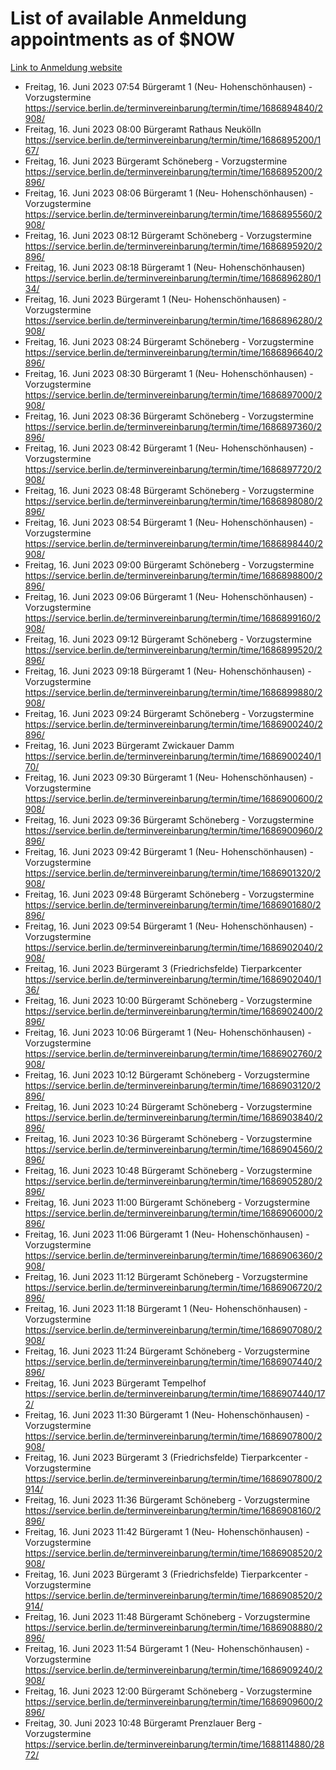 # List of available Anmeldung appointments as of $NOW
[Link to Anmeldung website](https://service.berlin.de/terminvereinbarung/termin/tag.php?termin=1&anliegen[]=120686&dienstleisterlist=122210,122217,327316,122219,327312,122227,327314,122231,327346,122243,327348,122254,122252,329742,122260,329745,122262,329748,122271,327278,122273,327274,122277,327276,330436,122280,327294,122282,327290,122284,327292,122291,327270,122285,327266,122286,327264,122296,327268,150230,329760,122297,327286,122294,327284,122312,329763,122314,329775,122304,327330,122311,327334,122309,327332,317869,122281,327352,122279,329772,122283,122276,327324,122274,327326,122267,329766,122246,327318,122251,327320,122257,327322,122208,327298,122226,327300&herkunft=http%3A%2F%2Fservice.berlin.de%2Fdienstleistung%2F120686%2F)
- Freitag, 16. Juni 2023 07:54 Bürgeramt 1 (Neu- Hohenschönhausen) - Vorzugstermine https://service.berlin.de/terminvereinbarung/termin/time/1686894840/2908/
- Freitag, 16. Juni 2023 08:00 Bürgeramt Rathaus Neukölln https://service.berlin.de/terminvereinbarung/termin/time/1686895200/167/
- Freitag, 16. Juni 2023  Bürgeramt Schöneberg - Vorzugstermine https://service.berlin.de/terminvereinbarung/termin/time/1686895200/2896/
- Freitag, 16. Juni 2023 08:06 Bürgeramt 1 (Neu- Hohenschönhausen) - Vorzugstermine https://service.berlin.de/terminvereinbarung/termin/time/1686895560/2908/
- Freitag, 16. Juni 2023 08:12 Bürgeramt Schöneberg - Vorzugstermine https://service.berlin.de/terminvereinbarung/termin/time/1686895920/2896/
- Freitag, 16. Juni 2023 08:18 Bürgeramt 1 (Neu- Hohenschönhausen) https://service.berlin.de/terminvereinbarung/termin/time/1686896280/134/
- Freitag, 16. Juni 2023  Bürgeramt 1 (Neu- Hohenschönhausen) - Vorzugstermine https://service.berlin.de/terminvereinbarung/termin/time/1686896280/2908/
- Freitag, 16. Juni 2023 08:24 Bürgeramt Schöneberg - Vorzugstermine https://service.berlin.de/terminvereinbarung/termin/time/1686896640/2896/
- Freitag, 16. Juni 2023 08:30 Bürgeramt 1 (Neu- Hohenschönhausen) - Vorzugstermine https://service.berlin.de/terminvereinbarung/termin/time/1686897000/2908/
- Freitag, 16. Juni 2023 08:36 Bürgeramt Schöneberg - Vorzugstermine https://service.berlin.de/terminvereinbarung/termin/time/1686897360/2896/
- Freitag, 16. Juni 2023 08:42 Bürgeramt 1 (Neu- Hohenschönhausen) - Vorzugstermine https://service.berlin.de/terminvereinbarung/termin/time/1686897720/2908/
- Freitag, 16. Juni 2023 08:48 Bürgeramt Schöneberg - Vorzugstermine https://service.berlin.de/terminvereinbarung/termin/time/1686898080/2896/
- Freitag, 16. Juni 2023 08:54 Bürgeramt 1 (Neu- Hohenschönhausen) - Vorzugstermine https://service.berlin.de/terminvereinbarung/termin/time/1686898440/2908/
- Freitag, 16. Juni 2023 09:00 Bürgeramt Schöneberg - Vorzugstermine https://service.berlin.de/terminvereinbarung/termin/time/1686898800/2896/
- Freitag, 16. Juni 2023 09:06 Bürgeramt 1 (Neu- Hohenschönhausen) - Vorzugstermine https://service.berlin.de/terminvereinbarung/termin/time/1686899160/2908/
- Freitag, 16. Juni 2023 09:12 Bürgeramt Schöneberg - Vorzugstermine https://service.berlin.de/terminvereinbarung/termin/time/1686899520/2896/
- Freitag, 16. Juni 2023 09:18 Bürgeramt 1 (Neu- Hohenschönhausen) - Vorzugstermine https://service.berlin.de/terminvereinbarung/termin/time/1686899880/2908/
- Freitag, 16. Juni 2023 09:24 Bürgeramt Schöneberg - Vorzugstermine https://service.berlin.de/terminvereinbarung/termin/time/1686900240/2896/
- Freitag, 16. Juni 2023  Bürgeramt Zwickauer Damm https://service.berlin.de/terminvereinbarung/termin/time/1686900240/170/
- Freitag, 16. Juni 2023 09:30 Bürgeramt 1 (Neu- Hohenschönhausen) - Vorzugstermine https://service.berlin.de/terminvereinbarung/termin/time/1686900600/2908/
- Freitag, 16. Juni 2023 09:36 Bürgeramt Schöneberg - Vorzugstermine https://service.berlin.de/terminvereinbarung/termin/time/1686900960/2896/
- Freitag, 16. Juni 2023 09:42 Bürgeramt 1 (Neu- Hohenschönhausen) - Vorzugstermine https://service.berlin.de/terminvereinbarung/termin/time/1686901320/2908/
- Freitag, 16. Juni 2023 09:48 Bürgeramt Schöneberg - Vorzugstermine https://service.berlin.de/terminvereinbarung/termin/time/1686901680/2896/
- Freitag, 16. Juni 2023 09:54 Bürgeramt 1 (Neu- Hohenschönhausen) - Vorzugstermine https://service.berlin.de/terminvereinbarung/termin/time/1686902040/2908/
- Freitag, 16. Juni 2023  Bürgeramt 3 (Friedrichsfelde) Tierparkcenter https://service.berlin.de/terminvereinbarung/termin/time/1686902040/136/
- Freitag, 16. Juni 2023 10:00 Bürgeramt Schöneberg - Vorzugstermine https://service.berlin.de/terminvereinbarung/termin/time/1686902400/2896/
- Freitag, 16. Juni 2023 10:06 Bürgeramt 1 (Neu- Hohenschönhausen) - Vorzugstermine https://service.berlin.de/terminvereinbarung/termin/time/1686902760/2908/
- Freitag, 16. Juni 2023 10:12 Bürgeramt Schöneberg - Vorzugstermine https://service.berlin.de/terminvereinbarung/termin/time/1686903120/2896/
- Freitag, 16. Juni 2023 10:24 Bürgeramt Schöneberg - Vorzugstermine https://service.berlin.de/terminvereinbarung/termin/time/1686903840/2896/
- Freitag, 16. Juni 2023 10:36 Bürgeramt Schöneberg - Vorzugstermine https://service.berlin.de/terminvereinbarung/termin/time/1686904560/2896/
- Freitag, 16. Juni 2023 10:48 Bürgeramt Schöneberg - Vorzugstermine https://service.berlin.de/terminvereinbarung/termin/time/1686905280/2896/
- Freitag, 16. Juni 2023 11:00 Bürgeramt Schöneberg - Vorzugstermine https://service.berlin.de/terminvereinbarung/termin/time/1686906000/2896/
- Freitag, 16. Juni 2023 11:06 Bürgeramt 1 (Neu- Hohenschönhausen) - Vorzugstermine https://service.berlin.de/terminvereinbarung/termin/time/1686906360/2908/
- Freitag, 16. Juni 2023 11:12 Bürgeramt Schöneberg - Vorzugstermine https://service.berlin.de/terminvereinbarung/termin/time/1686906720/2896/
- Freitag, 16. Juni 2023 11:18 Bürgeramt 1 (Neu- Hohenschönhausen) - Vorzugstermine https://service.berlin.de/terminvereinbarung/termin/time/1686907080/2908/
- Freitag, 16. Juni 2023 11:24 Bürgeramt Schöneberg - Vorzugstermine https://service.berlin.de/terminvereinbarung/termin/time/1686907440/2896/
- Freitag, 16. Juni 2023  Bürgeramt Tempelhof https://service.berlin.de/terminvereinbarung/termin/time/1686907440/172/
- Freitag, 16. Juni 2023 11:30 Bürgeramt 1 (Neu- Hohenschönhausen) - Vorzugstermine https://service.berlin.de/terminvereinbarung/termin/time/1686907800/2908/
- Freitag, 16. Juni 2023  Bürgeramt 3 (Friedrichsfelde) Tierparkcenter - Vorzugstermine https://service.berlin.de/terminvereinbarung/termin/time/1686907800/2914/
- Freitag, 16. Juni 2023 11:36 Bürgeramt Schöneberg - Vorzugstermine https://service.berlin.de/terminvereinbarung/termin/time/1686908160/2896/
- Freitag, 16. Juni 2023 11:42 Bürgeramt 1 (Neu- Hohenschönhausen) - Vorzugstermine https://service.berlin.de/terminvereinbarung/termin/time/1686908520/2908/
- Freitag, 16. Juni 2023  Bürgeramt 3 (Friedrichsfelde) Tierparkcenter - Vorzugstermine https://service.berlin.de/terminvereinbarung/termin/time/1686908520/2914/
- Freitag, 16. Juni 2023 11:48 Bürgeramt Schöneberg - Vorzugstermine https://service.berlin.de/terminvereinbarung/termin/time/1686908880/2896/
- Freitag, 16. Juni 2023 11:54 Bürgeramt 1 (Neu- Hohenschönhausen) - Vorzugstermine https://service.berlin.de/terminvereinbarung/termin/time/1686909240/2908/
- Freitag, 16. Juni 2023 12:00 Bürgeramt Schöneberg - Vorzugstermine https://service.berlin.de/terminvereinbarung/termin/time/1686909600/2896/
- Freitag, 30. Juni 2023 10:48 Bürgeramt Prenzlauer Berg - Vorzugstermine https://service.berlin.de/terminvereinbarung/termin/time/1688114880/2872/
